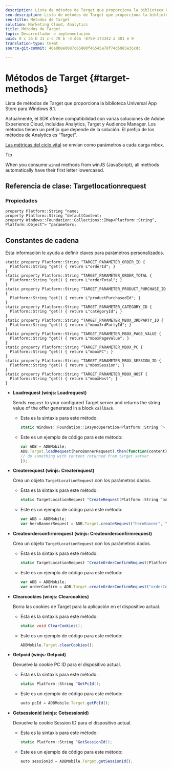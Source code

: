 ```yaml
---
description: Lista de métodos de Target que proporciona la biblioteca Universal App Store para Windows 8.1.
seo-description: Lista de métodos de Target que proporciona la biblioteca Universal App Store para Windows 8.1.
seo-title: Métodos de Target
solution: Marketing Cloud, Analytics
title: Métodos de Target
topic: Desarrollador e implementación
uuid: 8 c 35 b 31 c-c 70 b -4 dba -8759-173342 a 301 e 9
translation-type: tm+mt
source-git-commit: 46a0b8e0087c65880f46545a78f74d5985e36cdc

---
```



# Métodos de Target {#target-methods}

Lista de métodos de Target que proporciona la biblioteca Universal App Store para Windows 8.1.

Actualmente, el SDK ofrece compatibilidad con varias soluciones de Adobe Experience Cloud, incluidas Analytics, Target y Audience Manager. Los métodos tienen un prefijo que depende de la solución. El prefijo de los métodos de Analytics es “Target”.

[Las métricas del ciclo vital](/help/windows-appstore/metrics.md) se envían como parámetros a cada carga mbox.

>[!TIP]
>
>When you consume `winmd` methods from winJS (JavaScript), all methods automatically have their first letter lowercased.

## Referencia de clase: Targetlocationrequest

### Propiedades

```
property Platform::String ^name; 
property Platform::String ^defaultContent; 
property Windows::Foundation::Collections::IMap<Platform::String^, Platform::Object^> ^parameters;
```

## Constantes de cadena

Esta información le ayuda a definir claves para parámetros personalizados.

```
static property Platform::String ^TARGET_PARAMETER_ORDER_ID { 
  Platform::String ^get() { return L"orderId"; } 
} 
static property Platform::String ^TARGET_PARAMETER_ORDER_TOTAL { 
  Platform::String ^get() { return L"orderTotal"; } 
} 
static property Platform::String ^TARGET_PARAMETER_PRODUCT_PURCHASE_ID { 
  Platform::String ^get() { return L"productPurchasedId"; } 
} 
static property Platform::String ^TARGET_PARAMETER_CATEGORY_ID { 
  Platform::String ^get() { return L"categoryId"; } 
} 
static property Platform::String ^TARGET_PARAMETER_MBOX_3RDPARTY_ID { 
  Platform::String ^get() { return L"mbox3rdPartyId"; } 
} 
static property Platform::String ^TARGET_PARAMETER_MBOX_PAGE_VALUE { 
  Platform::String ^get() { return L"mboxPageValue"; } 
} 
static property Platform::String ^TARGET_PARAMETER_MBOX_PC { 
  Platform::String ^get() { return L"mboxPC"; } 
} 
static property Platform::String ^TARGET_PARAMETER_MBOX_SESSION_ID { 
  Platform::String ^get() { return L"mboxSession"; } 
} 
static property Platform::String ^TARGET_PARAMETER_MBOX_HOST { 
  Platform::String ^get() { return L"mboxHost"; } 
}
```

* **Loadrequest (winjs: Loadrequest)**

   Sends `request` to your configured Target server and returns the string value of the offer generated in a block `callback`.

   * Esta es la sintaxis para este método:

      ```csharp
      static Windows::Foundation::IAsyncOperation<Platform::String ^> ^LoadRequest(TargetLocationRequest ^request);
      ```

   * Este es un ejemplo de código para este método:

      ```js
      var ADB = ADBMobile; 
      ADB.Target.loadRequest(heroBannerRequest).then(function(content) { 
      // do something with content returned from target server 
      });
      ```

* **Createrequest (winjs: Createrequest)**

   Crea un objeto `TargetLocationRequest` con los parámetros dados.

   * Esta es la sintaxis para este método:

      ```csharp
      static TargetLocationRequest ^CreateRequest(Platform::String ^name, Platform::String ^defaultContent, Windows::Foundation::Collections::IMap<Platform::String^, Platform::Object^> ^parameters); 
      ```

   * Este es un ejemplo de código para este método:

      ```js
      var ADB = ADBMobile; 
      var heroBannerRequest = ADB.Target.createRequest("heroBanner", "default.png", null); 
      ```

* **Createorderconfirmrequest (winjs: Createorderconfirmrequest)**

   Crea un objeto `TargetLocationRequest` con los parámetros dados.

   * Esta es la sintaxis para este método:

      ```csharp
      static TargetLocationRequest ^CreateOrderConfirmRequest(Platform::String ^name, Platform::String ^orderId, Platform::String ^orderTotal, Platform::String ^productPurchasedId, Windows::Foundation::Collections::IMap<Platform::String^, Platform::Object> ^parameters); 
      ```

   * Este es un ejemplo de código para este método:

      ```js
      var ADB = ADBMobile; 
      var orderConfirm = ADB.Target.createOrderConfirmRequest("orderConfirm", "order", "47.88", "3722", null); 
      ```

* **Clearcookies (winjs: Clearcookies)**

   Borra las cookies de Target para la aplicación en el dispositivo actual.

   * Esta es la sintaxis para este método:

      ```csharp
      static void ClearCookies(); 
      ```

   * Este es un ejemplo de código para este método:

      ```js
      ADBMobile.Target.clearCookies();
      ```

* **Getpcid (winjs: Getpcid)**

   Devuelve la cookie PC ID para el dispositivo actual.

   * Esta es la sintaxis para este método:

      ```csharp
      static Platform::String ^GetPcId();
      ```

   * Este es un ejemplo de código para este método:

      ```js
      auto pcId = ADBMobile.Target.getPcId(); 
      ```

* **Getsessionid (winjs: Getsessionid)**

   Devuelve la cookie Session ID para el dispositivo actual.

   * Esta es la sintaxis para este método:

      ```csharp
      static Platform::String ^GetSessionId(); 
      ```

   * Este es un ejemplo de código para este método:

      ```js
      auto sessionId = ADBMobile.Target.getSessionId(); 
      ```


